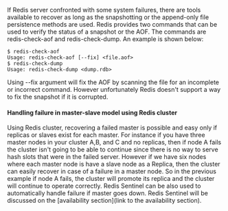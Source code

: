 If Redis server confronted with some system failures, there are tools available to recover as long as the snapshotting or the append-only file persistence methods are used. Redis provides two commands that can be used to verify the status of a snapshot or the AOF. The commands are redis-check-aof and redis-check-dump. An example is shown below:

````
$ redis-check-aofUsage: redis-check-aof [--fix] <file.aof>$ redis-check-dumpUsage: redis-check-dump <dump.rdb>
````

Using --fix argument will fix the AOF by scanning the file for an incomplete or incorrect command. However unfortunately Redis doesn't support a way to fix the snapshot if it is corrupted. 


#### Handling failure in master-slave model using Redis cluster

Using Redis cluster, recovering a failed master is possible and easy only if replicas or slaves exist for each master. For instance if you have three master nodes in your cluster A,B, and C and no replicas, then if node A fails the cluster isn't going to be able to continue since there is no way to serve hash slots that were in the failed server. However if we have six nodes where each master node is have a slave node as a Replica, then the cluster can easily recover in case of a failure in a master node. So in the previous example if node A fails, the cluster will promote its replica and the cluster will continue to operate correctly. Redis Sentinel can be also used to automatically handle failure if master goes down. Redis Sentinel will be discussed on the [availability section](link to the availability section). 